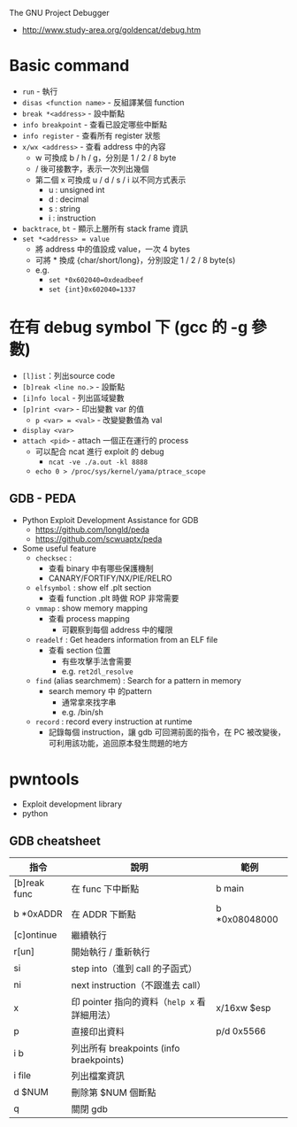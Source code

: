 The GNU Project Debugger

- http://www.study-area.org/goldencat/debug.htm

# Basic command

- `run` - 執行
- `disas <function name>` - 反組譯某個 function
- `break *<address>` - 設中斷點
- `info breakpoint` - 查看已設定哪些中斷點
- `info register` - 查看所有 register 狀態
- `x/wx <address>` - 查看 address 中的內容
    - w 可換成 b / h / g，分別是 1 / 2 / 8 byte
    - / 後可接數字，表示一次列出幾個
    - 第二個 x 可換成 u / d / s / i 以不同方式表示
        - u : unsigned int
        - d : decimal
        - s : string
        - i : instruction
- `backtrace`, `bt` - 顯示上層所有 stack frame 資訊
- `set *<address> = value`
    - 將 address 中的值設成 value，一次 4 bytes
    - 可將 * 換成 {char/short/long}，分別設定 1 / 2 / 8 byte(s)
    - e.g.
        - `set *0x602040=0xdeadbeef`
        - `set {int}0x602040=1337`

# 在有 debug symbol 下 (gcc 的 -g 參數)
  
- `[l]ist`：列出source code
- `[b]reak <line no.>` - 設斷點
- `[i]nfo local` - 列出區域變數
- `[p]rint <var>` - 印出變數 var 的值
    - `p <var> = <val>` - 改變變數值為 val
- `display <var>`
- `attach <pid>` - attach 一個正在運行的 process
    - 可以配合 ncat 進行 exploit 的 debug
        - `ncat -ve ./a.out -kl 8888`
    - `echo 0 > /proc/sys/kernel/yama/ptrace_scope`

## GDB - PEDA

- Python Exploit Development Assistance for GDB
    - https://github.com/longld/peda
    - https://github.com/scwuaptx/peda
- Some useful feature
    - `checksec` :
        - 查看 binary 中有哪些保護機制
        - CANARY/FORTIFY/NX/PIE/RELRO
    - `elfsymbol` : show elf .plt section
        - 查看 function .plt 時做 ROP 非常需要
    - `vmmap` : show memory mapping
        - 查看 process mapping
            - 可觀察到每個 address 中的權限
    - `readelf` : Get headers information from an ELF file
        - 查看 section 位置
            - 有些攻擊手法會需要
            - e.g. `ret2dl_resolve`
    - `find` (alias searchmem) : Search for a pattern in memory
        - search memory 中 的pattern
            - 通常拿來找字串
            - e.g. /bin/sh
    - `record` : record every instruction at runtime
        - 記錄每個 instruction，讓 gdb 可回溯前面的指令，在 PC 被改變後，可利用該功能，追回原本發生問題的地方
# pwntools

- Exploit development library
- python

## GDB cheatsheet

| 指令        | 說明                                  | 範例            |
| --------- | ----------------------------------- | ------------- |
| [b]reak func | 在 func 下中斷點                          | b main        |
| b *0xADDR | 在 ADDR 下斷點                          | b *0x08048000 |
| [c]ontinue | 繼續執行                                |               |
| r[un]         | 開始執行 / 重新執行                         |               |
| si        | step into（進到 call 的子函式）                 |               |
| ni        | next instruction（不跟進去 call）         |               |
| x         | 印 pointer 指向的資料（`help x` 看詳細用法）      | x/16xw $esp   |
| p         | 直接印出資料                              | p/d 0x5566    |
| i b       | 列出所有 breakpoints (info braekpoints) |               |
| i file    | 列出檔案資訊                              |               |
| d $NUM    | 刪除第 $NUM 個斷點                        |               |
| q         | 關閉 gdb                              |               |